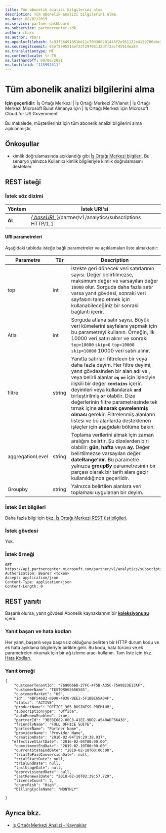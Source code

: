```yaml
---
title: Tüm abonelik analizi bilgilerini alma
description: Tüm abonelik analizi bilgilerini alma.
ms.date: 08/02/2019
ms.service: partner-dashboard
ms.subservice: partnercenter-sdk
author: rbars
ms.author: rbars
ms.openlocfilehash: 5c93f36491851be11c700388201443f2e951122e4129786abc3e064091605b8d
ms.sourcegitcommit: 63ef5995314ef22f29768132dff2acf45914ea84
ms.translationtype: MT
ms.contentlocale: tr-TR
ms.lasthandoff: 08/06/2021
ms.locfileid: "115992611"
---
```

# <a name="get-all-subscription-analytics-information"></a>Tüm abonelik analizi bilgilerini alma

**Için geçerlidir:** İş Ortağı Merkezi | İş Ortağı Merkezi 21Vianet | İş Ortağı Merkezi Microsoft Bulut Almanya için | İş Ortağı Merkezi için Microsoft Cloud for US Government

Bu makalede, müşterileriniz için tüm abonelik analizi bilgilerini alma açıklanmıştır.

## <a name="prerequisites"></a>Önkoşullar

- kimlik doğrulamasında açıklandığı gibi [İş Ortağı Merkezi bilgileri.](partner-center-authentication.md) Bu senaryo yalnızca Kullanıcı kimlik bilgileriyle kimlik doğrulamasını destekler.

## <a name="rest-request"></a>REST isteği

### <a name="request-syntax"></a>İstek söz dizimi

| Yöntem | İstek URI'si |
|--------|-------------|
| **Al** | [*\{ baseURL \}*](partner-center-rest-urls.md)/partner/v1/analytics/subscriptions HTTP/1.1 |

#### <a name="uri-parameters"></a>URI parametreleri

Aşağıdaki tabloda isteğe bağlı parametreler ve açıklamaları liste almaktadır:

| Parametre | Tür |  Description |
|-----------|------|--------------|
| top | int | İstekte geri dönecek veri satırlarının sayısı. Değer belirtilmezse, maksimum değer ve varsayılan değer `10000` olur. Sorguda daha fazla satır varsa yanıt gövdesi, sonraki veri sayfasını talep etmek için kullanabileceğiniz bir sonraki bağlantı içerir. |
| Atla | int | Sorguda atlana satır sayısı. Büyük veri kümelerini sayfalara yapmak için bu parametreyi kullanın. Örneğin, ilk 10000 veri satırı alınır ve sonraki `top=10000` `skip=0` `top=10000` `skip=10000` 10000 veri satırı alınır. |
| filtre | string | Yanıtta satırları filtreleen bir veya daha fazla deyim. Her filtre deyimi, yanıt gövdesinden bir alan adı ve , veya belirli alanlar **`eq`** **`ne`** için işleciyle ilişkili bir değer **`contains`** içerir. deyimleri veya kullanılarak **`and`** birleştirilmiş **`or`** olabilir. Dize değerlerinin filtre parametresinde tek tırnak içine **alınarak çevrelenmiş olması** gerekir. Filtrelenmiş alanların listesi ve bu alanlarda desteklenen işleçler için aşağıdaki bölüme bakın. |
| aggregationLevel | string | Toplama verilerini almak için zaman aralığını belirtir. Şu dizelerden biri olabilir: **gün,** **hafta** veya **ay.** Değer belirtilmezse varsayılan değer **dateRange'dır.** Bu parametre yalnızca **groupBy** parametresinin bir parçası olarak bir tarih alanı geçir kullanıldığında geçerlidir. |
| Groupby | string | Yalnızca belirtilen alanlara veri toplaması uygulanan bir deyim. |

### <a name="request-headers"></a>İstek üst bilgileri

Daha fazla bilgi için [bkz. İş Ortağı Merkezi REST üst bilgileri.](headers.md)

### <a name="request-body"></a>İstek gövdesi

Yok.

### <a name="request-example"></a>İstek örneği

```http
GET https://api.partnercenter.microsoft.com/partner/v1/analytics/subscriptions
Authorization: Bearer <token>
Accept: application/json
Content-Type: application/json
Content-Length: 0
```

## <a name="rest-response"></a>REST yanıtı

Başarılı olursa, yanıt gövdesi Abonelik kaynaklarının bir [**koleksiyonunu**](partner-center-analytics-resources.md#subscription-resource) içerir.

### <a name="response-success-and-error-codes"></a>Yanıt başarı ve hata kodları

Her yanıt, başarılı veya başarısız olduğunu belirten bir HTTP durum kodu ve ek hata ayıklama bilgileriyle birlikte gelir. Bu kodu, hata türünü ve ek parametreleri okumak için bir ağ izleme aracı kullanın. Tam liste için bkz. [Hata Kodları.](error-codes.md)

### <a name="response-example"></a>Yanıt örneği

```http
{
    "customerTenantId": "76906668-27FC-4F5B-A35C-75A9823E13AF",
    "customerName": "TESTORG65656565",
    "customerMarket": "US",
    "id": "4BF546B2-8998-4838-BEE2-5F1BBE65A04F",
    "status": "ACTIVE",
    "productName": "OFFICE 365 BUSINESS PREMIUM",
    "subscriptionType": "Office",
    "autoRenewEnabled": true,
    "partnerId": "3B33E682-00C3-41EE-9DD2-A548ADF56438",
    "friendlyName": "FULL OFFICE SUITE",
    "partnerName": "Partner Name",
    "providerName": "Provider Name",
    "creationDate": "2016-02-04T19:29:38.037",
   "effectiveStartDate": "2016-02-04T00:00:00",
    "commitmentEndDate": "2019-02-10T00:00:00",
    "currentStateEndDate": "2019-02-10T00:00:00",
    "trialToPaidConversionDate": null,
    "trialStartDate": null,
    "trialEndDate": null,
    "lastUsageDate": null,
    "deprovisionedDate": null,
    "lastRenewalDate": "2018-02-10T02:39:57.729",
    "licenseCount": 2,
    "churnRisk": "High",
    "billingCycleName": "MONTHLY"

}
```

## <a name="see-also"></a>Ayrıca bkz.

- [İş Ortağı Merkezi Analizi - Kaynaklar](partner-center-analytics-resources.md)

